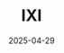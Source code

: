 ---  
layout: startup_page  
title: "IXI"  
id: "ixieyewear.com"  
permalink: "/ixiixieyewear.com04292025/"  
website: "https://ixieyewear.com/"  
funding_round: "Series A"  
funding_amount: "$36.5M"  
investors: "Plural, Tesi, Heartcore, FOV Ventures, byFounders, Eurazeo, Tiny Supercomputer, Amazon Alexa Fund, Maki.vc, First Fellow, firstminute capital, David Helgason, Ilkka Paananen, John Lindfors, Bragiel Brothers"  
about: "IXI develops and manufactures autofocus glasses that adapt to eye movements, providing optimal vision at all distances. The company aims to revolutionize the eyewear market by offering a technologically advanced, comfortable, and stylish alternative to traditional glasses. Its core technology combines real-time eye tracking and dynamic lens technology for a natural and seamless visual experience."  
markets: "Eyewear, Optics, Wearable Technology, Consumer Electronics"  
hq: "Espoo, Southern Finland, Finland"  
founded_year: "2021"  
linkedin: "https://www.linkedin.com/company/ixieyewear"  
twitter: ""  
instagram: ""  
facebook: ""  
crunchbase: "https://www.crunchbase.com/organization/ixi"  
pitchbook: "https://pitchbook.com/profiles/company/63535-51"  

date_display: "29-Apr-2025"  
date: "2025-04-29"

# SEO Optimization  
meta_title: "IXI - Series A Funding ($36.5M)"  
meta_description: "IXI, IXI develops and manufactures autofocus glasses that adapt to eye movements, providing optimal vision at all distances. The company aims to revolution..."  
meta_keywords: "IXI, Eyewear, Optics, Wearable Technology, Consumer Electronics, Series A funding"  
canonical_url: "https://startup.projectstartups.com/ixiixieyewear.com04292025/"  
---